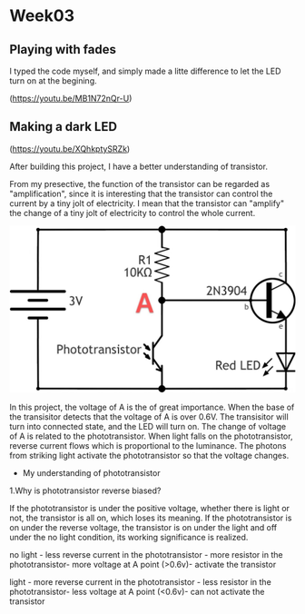 # Week03
## Playing with fades

I typed the code myself, and simply made a litte difference to let the LED turn on at the begining.

(https://youtu.be/MB1N72nQr-U)

## Making a dark LED

(https://youtu.be/XQhkptySRZk)

After building this project, I have a better understanding of transistor.

From my presective, the function of the transistor can be regarded as "amplification", since it is interesting that the transistor can control the current by a tiny jolt of electricity. I mean that the transistor can "amplify" the change of a tiny jolt of electricity to control the whole current.

![alt text](https://github.com/lalisa777/xiaojielin/blob/master/Advanced%20Physical%20Computing/file/WechatIMG1494.jpeg)

In this project, the voltage of A is the of great importance. When the base of the transisitor detects that the voltage of A is over 0.6V. The transisitor will turn into connected state, and the LED will turn on. The change of voltage of A is related to the phototransistor. When light falls on the phototransistor, reverse current flows which is proportional to the luminance. The photons from striking light activate the phototransistor so that the voltage changes.

* My understanding of phototransistor

1.Why is phototransistor reverse biased?

   If the phototransistor is under the positive voltage, whether there is light or not, the transistor is all on, which loses its meaning. If the phototransistor is on under the reverse voltage, the transistor is on under the light and off under the no light condition, its working significance is realized.

no light - less reverse current in the phototransistor - more resistor in the phototransistor- more voltage at A point (>0.6v)- activate the transistor

light - more reverse current in the phototransistor - less resistor in the phototransistor- less voltage at A point (<0.6v)- can not activate the transistor
